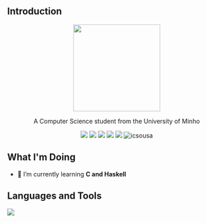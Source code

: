 ## Introduction
<div align="center">
<a href="https://github.com/icsousa"> <img src= "https://github.com/icsousa/icsousa/assets/115634463/758691a6-89fc-415a-9757-3fbe97a2b641" width="200px" /> </a>
<p align="center"> A Computer Science student from the University of Minho </p> 
<p align="center">
  <a href="https://mail.google.com/mail/u/0/?tab=rm&ogbl#inbox?compose=CllgCJZXhHHSkVzgDcHMjFNrSNlbLVgmGJpKWpLsLlPRGsVBtwdPNwcnCcGGLbkmlvfvQsGXTML" target="blank"><img src="https://img.shields.io/badge/Gmail-D14836?style=for-the-badge&logo=gmail&logoColor=white" /></a>
  <a href="https://api.whatsapp.com/send?phone=351913071038&text=hi!" target="blank"><img src="https://img.shields.io/badge/WhatsApp-25D366?style=for-the-badge&logo=whatsapp&logoColor=white" /></a>
  <a href="https://instagram.com/ivoocks" target="blank"><img src="https://img.shields.io/badge/Instagram-E4405F?style=for-the-badge&logo=instagram&logoColor=white" /></a>
  <a href="https://twitter.com/ivoocks" target="blank"><img src="https://img.shields.io/badge/X-000000?style=for-the-badge&logo=x&logoColor=white" /></a>
  <a href="https://open.spotify.com/user/31ieygjysp6mcstobxgbm7nwbh7e" target="blank"><img src="https://img.shields.io/badge/Spotify-1ED760?&style=for-the-badge&logo=spotify&logoColor=white" /></a>
 <img src="https://komarev.com/ghpvc/?username=icsousa&&style=for-the-badge&color=blue" alt="icsousa" /> </div>

## What I'm Doing
- 🌱 I’m currently learning **C and Haskell**

## Languages and Tools
<p align="left"> <img src="https://skillicons.dev/icons?i=c,haskell,vscode,git,matlab"> </a> </p>


